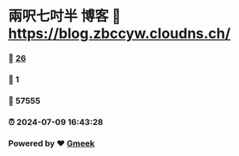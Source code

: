 # 兩呎七吋半 博客 :link: https://blog.zbccyw.cloudns.ch/ 
### :page_facing_up: [26](https://blog.zbccyw.cloudns.ch//tag.html) 
### :speech_balloon: 1 
### :hibiscus: 57555 
### :alarm_clock: 2024-07-09 16:43:28 
### Powered by :heart: [Gmeek](https://github.com/Meekdai/Gmeek)
